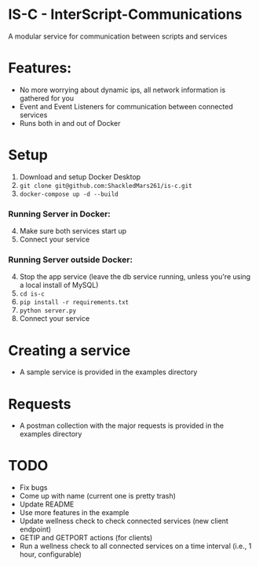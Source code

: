 # IS-C - InterScript-Communications
A modular service for communication between scripts and services

# Features:
- No more worrying about dynamic ips, all network information is gathered for you
- Event and Event Listeners for communication between connected services
- Runs both in and out of Docker

# Setup
1. Download and setup Docker Desktop
2. ```git clone git@github.com:ShackledMars261/is-c.git```
3. ```docker-compose up -d --build```
### Running Server in Docker:
4. Make sure both services start up
5. Connect your service
### Running Server outside Docker:
4. Stop the app service (leave the db service running, unless you're using a local install of MySQL)
5. ```cd is-c```
6. ```pip install -r requirements.txt```
7. ```python server.py```
8. Connect your service

# Creating a service
- A sample service is provided in the examples directory

# Requests
- A postman collection with the major requests is provided in the examples directory

# TODO
- Fix bugs
- Come up with name (current one is pretty trash)
- Update README
- Use more features in the example
- Update wellness check to check connected services (new client endpoint)
- GETIP and GETPORT actions (for clients)
- Run a wellness check to all connected services on a time interval (i.e., 1 hour, configurable)
